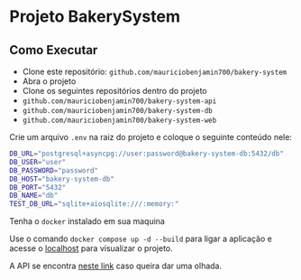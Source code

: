 # Projeto BakerySystem

## Como Executar

- Clone este repositório: `github.com/mauriciobenjamin700/bakery-system`
- Abra o projeto
- Clone os seguintes repositórios dentro do projeto
- `github.com/mauriciobenjamin700/bakery-system-api`
- `github.com/mauriciobenjamin700/bakery-system-db`
- `github.com/mauriciobenjamin700/bakery-system-web`

Crie um arquivo `.env` na raiz do projeto e coloque o seguinte conteúdo nele:

```bash
DB_URL="postgresql+asyncpg://user:password@bakery-system-db:5432/db"
DB_USER="user"
DB_PASSWORD="password"
DB_HOST="bakery-system-db"
DB_PORT="5432"
DB_NAME="db"
TEST_DB_URL="sqlite+aiosqlite:///:memory:"
```

Tenha o `docker` instalado em sua maquina

Use o comando `docker compose up -d --build` para ligar a aplicação e acesse o [localhost](http://localhost) para visualizar o projeto.

A API se encontra [neste link](http://localhost/api/docs) caso queira dar uma olhada.
